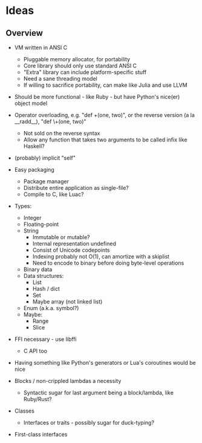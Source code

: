 # Ideas

## Overview

- VM written in ANSI C
  - Pluggable memory allocator, for portability
  - Core library should only use standard ANSI C
  - "Extra" library can include platform-specific stuff
  - Need a sane threading model
  - If willing to sacrifice portability, can make like Julia and use LLVM

- Should be more functional - like Ruby - but have Python's nice(er) object model
- Operator overloading, e.g. "def +(one, two)", or the reverse version (a la \_\_radd\_\_), "def \\+(one, two)"
  - Not sold on the reverse syntax
  - Allow any function that takes two arguments to be called infix like Haskell?
- (probably) implicit "self"
- Easy packaging
  - Package manager
  - Distribute entire application as single-file?
  - Compile to C, like Luac?
- Types:
  - Integer
  - Floating-point
  - String
    - Immutable or mutable?
    - Internal representation undefined
    - Consist of Unicode codepoints
    - Indexing probably not O(1), can amortize with a skiplist
    - Need to encode to binary before doing byte-level operations
  - Binary data
  - Data structures:
    - List
    - Hash / dict
    - Set
    - Maybe array (not linked list)
  - Enum (a.k.a. symbol?)
  - Maybe:
    - Range
    - Slice
- FFI necessary - use libffi
  - C API too
- Having something like Python's generators or Lua's coroutines would be nice
- Blocks / non-crippled lambdas a necessity
  - Syntactic sugar for last argument being a block/lambda, like Ruby/Rust?
- Classes
  - Interfaces or traits - possibly sugar for duck-typing?
- First-class interfaces
